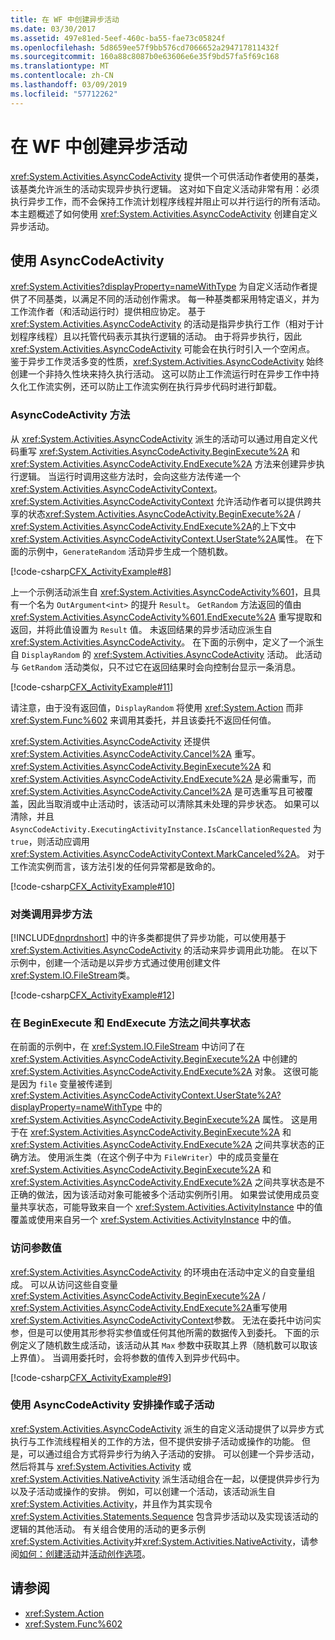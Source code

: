 ```yaml
---
title: 在 WF 中创建异步活动
ms.date: 03/30/2017
ms.assetid: 497e81ed-5eef-460c-ba55-fae73c05824f
ms.openlocfilehash: 5d8659ee57f9bb576cd7066652a294717811432f
ms.sourcegitcommit: 160a88c8087b0e63606e6e35f9bd57fa5f69c168
ms.translationtype: MT
ms.contentlocale: zh-CN
ms.lasthandoff: 03/09/2019
ms.locfileid: "57712262"
---
```

# <a name="creating-asynchronous-activities-in-wf"></a>在 WF 中创建异步活动
<xref:System.Activities.AsyncCodeActivity> 提供一个可供活动作者使用的基类，该基类允许派生的活动实现异步执行逻辑。 这对如下自定义活动非常有用：必须执行异步工作，而不会保持工作流计划程序线程并阻止可以并行运行的所有活动。 本主题概述了如何使用 <xref:System.Activities.AsyncCodeActivity> 创建自定义异步活动。  
  
## <a name="using-asynccodeactivity"></a>使用 AsyncCodeActivity  
 <xref:System.Activities?displayProperty=nameWithType> 为自定义活动作者提供了不同基类，以满足不同的活动创作需求。 每一种基类都采用特定语义，并为工作流作者（和活动运行时）提供相应协定。 基于 <xref:System.Activities.AsyncCodeActivity> 的活动是指异步执行工作（相对于计划程序线程）且以托管代码表示其执行逻辑的活动。 由于将异步执行，因此 <xref:System.Activities.AsyncCodeActivity> 可能会在执行时引入一个空闲点。 鉴于异步工作灵活多变的性质，<xref:System.Activities.AsyncCodeActivity> 始终创建一个非持久性块来持久执行活动。 这可以防止工作流运行时在异步工作中持久化工作流实例，还可以防止工作流实例在执行异步代码时进行卸载。  
  
### <a name="asynccodeactivity-methods"></a>AsyncCodeActivity 方法  
 从 <xref:System.Activities.AsyncCodeActivity> 派生的活动可以通过用自定义代码重写 <xref:System.Activities.AsyncCodeActivity.BeginExecute%2A> 和 <xref:System.Activities.AsyncCodeActivity.EndExecute%2A> 方法来创建异步执行逻辑。 当运行时调用这些方法时，会向这些方法传递一个 <xref:System.Activities.AsyncCodeActivityContext>。 <xref:System.Activities.AsyncCodeActivityContext> 允许活动作者可以提供跨共享的状态<xref:System.Activities.AsyncCodeActivity.BeginExecute%2A> /  <xref:System.Activities.AsyncCodeActivity.EndExecute%2A>的上下文中<xref:System.Activities.AsyncCodeActivityContext.UserState%2A>属性。 在下面的示例中，`GenerateRandom` 活动异步生成一个随机数。  
  
 [!code-csharp[CFX_ActivityExample#8](~/samples/snippets/csharp/VS_Snippets_CFX/CFX_ActivityExample/cs/Program.cs#8)]  
  
 上一个示例活动派生自 <xref:System.Activities.AsyncCodeActivity%601>，且具有一个名为 `OutArgument<int>` 的提升 `Result`。 `GetRandom` 方法返回的值由 <xref:System.Activities.AsyncCodeActivity%601.EndExecute%2A> 重写提取和返回，并将此值设置为 `Result` 值。 未返回结果的异步活动应派生自 <xref:System.Activities.AsyncCodeActivity>。 在下面的示例中，定义了一个派生自 `DisplayRandom` 的 <xref:System.Activities.AsyncCodeActivity> 活动。 此活动与 `GetRandom` 活动类似，只不过它在返回结果时会向控制台显示一条消息。  
  
 [!code-csharp[CFX_ActivityExample#11](~/samples/snippets/csharp/VS_Snippets_CFX/CFX_ActivityExample/cs/Program.cs#11)]  
  
 请注意，由于没有返回值，`DisplayRandom` 将使用 <xref:System.Action> 而非 <xref:System.Func%602> 来调用其委托，并且该委托不返回任何值。  
  
 <xref:System.Activities.AsyncCodeActivity> 还提供 <xref:System.Activities.AsyncCodeActivity.Cancel%2A> 重写。 <xref:System.Activities.AsyncCodeActivity.BeginExecute%2A> 和 <xref:System.Activities.AsyncCodeActivity.EndExecute%2A> 是必需重写，而 <xref:System.Activities.AsyncCodeActivity.Cancel%2A> 是可选重写且可被覆盖，因此当取消或中止活动时，该活动可以清除其未处理的异步状态。 如果可以清除，并且 `AsyncCodeActivity.ExecutingActivityInstance.IsCancellationRequested` 为 `true`，则活动应调用 <xref:System.Activities.AsyncCodeActivityContext.MarkCanceled%2A>。 对于工作流实例而言，该方法引发的任何异常都是致命的。  
  
 [!code-csharp[CFX_ActivityExample#10](~/samples/snippets/csharp/VS_Snippets_CFX/CFX_ActivityExample/cs/Program.cs#10)]  
  
### <a name="invoking-asynchronous-methods-on-a-class"></a>对类调用异步方法  
 
  [!INCLUDE[dnprdnshort](../../../includes/dnprdnshort-md.md)] 中的许多类都提供了异步功能，可以使用基于 <xref:System.Activities.AsyncCodeActivity> 的活动来异步调用此功能。 在以下示例中，创建一个活动是以异步方式通过使用创建文件<xref:System.IO.FileStream>类。  
  
 [!code-csharp[CFX_ActivityExample#12](~/samples/snippets/csharp/VS_Snippets_CFX/CFX_ActivityExample/cs/Program.cs#12)]  
  
### <a name="sharing-state-between-the-beginexecute-and-endexecute-methods"></a>在 BeginExecute 和 EndExecute 方法之间共享状态  
 在前面的示例中，在 <xref:System.IO.FileStream> 中访问了在 <xref:System.Activities.AsyncCodeActivity.BeginExecute%2A> 中创建的 <xref:System.Activities.AsyncCodeActivity.EndExecute%2A> 对象。 这很可能是因为 `file` 变量被传递到 <xref:System.Activities.AsyncCodeActivityContext.UserState%2A?displayProperty=nameWithType> 中的 <xref:System.Activities.AsyncCodeActivity.BeginExecute%2A> 属性。 这是用于在 <xref:System.Activities.AsyncCodeActivity.BeginExecute%2A> 和 <xref:System.Activities.AsyncCodeActivity.EndExecute%2A> 之间共享状态的正确方法。 使用派生类（在这个例子中为 `FileWriter`）中的成员变量在 <xref:System.Activities.AsyncCodeActivity.BeginExecute%2A> 和 <xref:System.Activities.AsyncCodeActivity.EndExecute%2A> 之间共享状态是不正确的做法，因为该活动对象可能被多个活动实例所引用。 如果尝试使用成员变量共享状态，可能导致来自一个 <xref:System.Activities.ActivityInstance> 中的值覆盖或使用来自另一个 <xref:System.Activities.ActivityInstance> 中的值。  
  
### <a name="accessing-argument-values"></a>访问参数值  
 
  <xref:System.Activities.AsyncCodeActivity> 的环境由在活动中定义的自变量组成。 可以从访问这些自变量<xref:System.Activities.AsyncCodeActivity.BeginExecute%2A> / <xref:System.Activities.AsyncCodeActivity.EndExecute%2A>重写使用<xref:System.Activities.AsyncCodeActivityContext>参数。 无法在委托中访问实参，但是可以使用其形参将实参值或任何其他所需的数据传入到委托。 下面的示例定义了随机数生成活动，该活动从其 `Max` 参数中获取其上界（随机数可以取该上界值）。 当调用委托时，会将参数的值传入到异步代码中。  
  
 [!code-csharp[CFX_ActivityExample#9](~/samples/snippets/csharp/VS_Snippets_CFX/CFX_ActivityExample/cs/Program.cs#9)]  
  
### <a name="scheduling-actions-or-child-activities-using-asynccodeactivity"></a>使用 AsyncCodeActivity 安排操作或子活动  
 <xref:System.Activities.AsyncCodeActivity> 派生的自定义活动提供了以异步方式执行与工作流线程相关的工作的方法，但不提供安排子活动或操作的功能。  但是，可以通过组合方式将异步行为纳入子活动的安排。 可以创建一个异步活动，然后将其与 <xref:System.Activities.Activity> 或 <xref:System.Activities.NativeActivity> 派生活动组合在一起，以便提供异步行为以及子活动或操作的安排。 例如，可以创建一个活动，该活动派生自 <xref:System.Activities.Activity>，并且作为其实现令 <xref:System.Activities.Statements.Sequence> 包含异步活动以及实现该活动的逻辑的其他活动。 有关组合使用的活动的更多示例<xref:System.Activities.Activity>并<xref:System.Activities.NativeActivity>，请参阅[如何：创建活动](how-to-create-an-activity.md)并[活动创作选项](activity-authoring-options-in-wf.md)。  
  
## <a name="see-also"></a>请参阅

- <xref:System.Action>
- <xref:System.Func%602>
